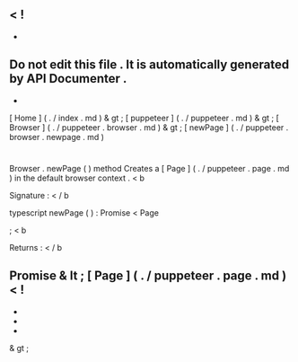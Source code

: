 <
!
-
-
Do
not
edit
this
file
.
It
is
automatically
generated
by
API
Documenter
.
-
-
>
[
Home
]
(
.
/
index
.
md
)
&
gt
;
[
puppeteer
]
(
.
/
puppeteer
.
md
)
&
gt
;
[
Browser
]
(
.
/
puppeteer
.
browser
.
md
)
&
gt
;
[
newPage
]
(
.
/
puppeteer
.
browser
.
newpage
.
md
)
#
#
Browser
.
newPage
(
)
method
Creates
a
[
Page
]
(
.
/
puppeteer
.
page
.
md
)
in
the
default
browser
context
.
<
b
>
Signature
:
<
/
b
>
typescript
newPage
(
)
:
Promise
<
Page
>
;
<
b
>
Returns
:
<
/
b
>
Promise
&
lt
;
[
Page
]
(
.
/
puppeteer
.
page
.
md
)
<
!
-
-
-
-
>
&
gt
;
